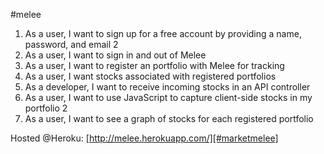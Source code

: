 #melee

1. As a user, I want to sign up for a free account by providing a name, password, and email 2
2. As a user, I want to sign in and out of Melee 
3. As a user, I want to register an portfolio with Melee for tracking  
4. As a user, I want stocks associated with registered portfolios  
5. As a developer, I want to receive incoming stocks in an API controller  
6. As a user, I want to use JavaScript to capture client-side stocks in my portfolio 2
7. As a user, I want to see a graph of stocks for each registered portfolio  

Hosted @Heroku: [http://melee.herokuapp.com/][#marketmelee]
